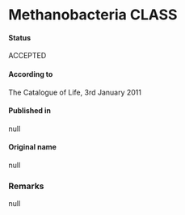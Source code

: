 # Methanobacteria CLASS

#### Status
ACCEPTED

#### According to
The Catalogue of Life, 3rd January 2011

#### Published in
null

#### Original name
null

### Remarks
null